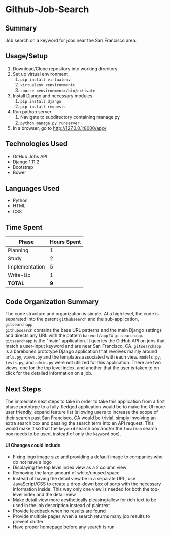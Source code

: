 # Github-Job-Search

## Summary
Job search on a keyword for jobs near the San Francisco area.

## Usage/Setup
1. Download/Clone repository into working directory.
2. Set up virtual environment
    1. `pip install virtualenv`
    2. `virtualenv <environment>`
    3. `source <environment>/bin/activate`
3. Install Django and necessary modules.
    1. `pip install django`
    2. `pip install requests`
4. Run python server
    1. Navigate to subdirectory containing manage.py
    2. `python manage.py runserver`
5. In a browser, go to <http://127.0.0.1:8000/app/>

## Technologies Used
* GitHub Jobs API
* Django 1.11.2
* Bootstrap
* Bower

## Languages Used
* Python
* HTML
* CSS

## Time Spent
|Phase         |Hours Spent|
|--------------|:----------|
|Planning      |1          |
|Study         |2          |
|Implementation|5          |
|Write-Up      |1          |
|**TOTAL**     |**9**      |

## Code Organization Summary
The code structure and organization is simple. At a high level, the code is separated into the parent `githubsearch` and the sub-application, `gitsearchapp`.
<br>
`githubsearch` contains the base URL patterns and the main Django settings and directs any URL with the pattern `baseurl/app` to `gitsearchapp`.
<br>
`gitsearchapp` is the "main" application. It queries the GitHub API on jobs that match a user-input keyword and are near San Francisco, CA. `gitsearchapp` is a barebones prototype Django application that revolves mainly around `urls.py`, `views.py` and the templates associated with each view. `models.py`, `tests.py`, and `admin.py` were not utilized for this application. There are two views, one for the top level index, and another that the user is taken to on click for the detailed information on a job.

## Next Steps
The immediate next steps to take in order to take this application from a first phase prototype to a fully-fledged application would be to make the UI more user friendly, expand feature list (allowing users to increase the scope of their search past San Francisco, CA would be trivial, simply involving an extra search box and passing the search term into an API request. This would make it so that the `keyword` search box and/or the `location` search box needs to be used, instead of only the `keyword` box).
<br>
#### UI Changes could include <br>
* Fixing logo image size and providing a default image to companies who do not have a logo
* Displaying the top level index view as a 2 column view
* Removing the large amount of white/unused space
* Instead of having the detail view be in a separate URL, use JavaScript/CSS to create a drop-down box of sorts with the necessary information inside. This way only one view is needed for both the top-level index and the detail view
* Make detail view more aesthetically pleasing/allow for rich text to be used in the job description instead of plaintext
* Provide feedback when no results are found
* Provide multiple pages when a search returns many job results to prevent clutter
* Have proper homepage before any search is run


